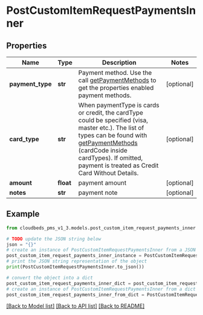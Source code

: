 # PostCustomItemRequestPaymentsInner


## Properties

Name | Type | Description | Notes
------------ | ------------- | ------------- | -------------
**payment_type** | **str** | Payment method. Use the call [getPaymentMethods](#api-Payment-getPaymentMethods) to get the properties enabled payment methods. | [optional] 
**card_type** | **str** | When paymentType is cards or credit, the cardType could be specified (visa, master etc.). The list of types can be found with [getPaymentMethods](#api-Payment-getPaymentMethods) (cardCode inside cardTypes). If omitted, payment is treated as Credit Card Without Details. | [optional] 
**amount** | **float** | payment amount | [optional] 
**notes** | **str** | payment note | [optional] 

## Example

```python
from cloudbeds_pms_v1_3.models.post_custom_item_request_payments_inner import PostCustomItemRequestPaymentsInner

# TODO update the JSON string below
json = "{}"
# create an instance of PostCustomItemRequestPaymentsInner from a JSON string
post_custom_item_request_payments_inner_instance = PostCustomItemRequestPaymentsInner.from_json(json)
# print the JSON string representation of the object
print(PostCustomItemRequestPaymentsInner.to_json())

# convert the object into a dict
post_custom_item_request_payments_inner_dict = post_custom_item_request_payments_inner_instance.to_dict()
# create an instance of PostCustomItemRequestPaymentsInner from a dict
post_custom_item_request_payments_inner_from_dict = PostCustomItemRequestPaymentsInner.from_dict(post_custom_item_request_payments_inner_dict)
```
[[Back to Model list]](../README.md#documentation-for-models) [[Back to API list]](../README.md#documentation-for-api-endpoints) [[Back to README]](../README.md)


